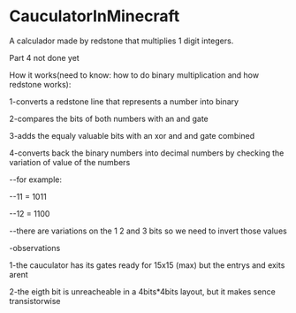 # CauculatorInMinecraft
A calculador made by redstone that multiplies 1 digit integers.

Part 4 not done yet

How it works(need to know: how to do binary multiplication and how redstone works):

1-converts a redstone line that represents a number into binary

2-compares the bits of both numbers with an and gate

3-adds the equaly valuable bits with an xor and and gate combined

4-converts back the binary numbers into decimal numbers by checking the variation of value of the numbers

--for example:

--11 = 1011

--12 = 1100

--there are variations on the 1 2 and 3 bits so we need to invert those values

-observations

1-the cauculator has its gates ready for 15x15 (max) but the entrys and exits arent

2-the eigth bit is unreacheable in a 4bits*4bits layout, but it makes sence transistorwise
